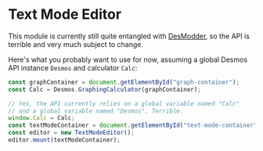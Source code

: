 # Text Mode Editor

This module is currently still quite entangled with [DesModder](https://github.com/DesModder/DesModder/), so the API is terrible and very much subject to change.

Here's what you probably want to use for now, assuming a global Desmos API instance `Desmos` and calculator `Calc`:

```ts
const graphContainer = document.getElementById("graph-container");
const Calc = Desmos.GraphingCalculator(graphContainer);

// Yes, the API currently relies on a global variable named "Calc"
// and a global variable named "Desmos". Terrible.
window.Calc = Calc;
const textModeContainer = document.getElementById("text-mode-container");
const editor = new TextModeEditor();
editor.mount(textModeContainer);
```
